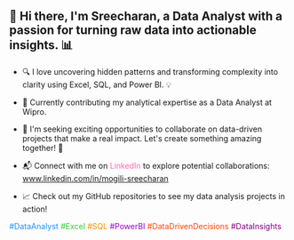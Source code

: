 ## 👋 Hi there, I'm Sreecharan, a Data Analyst with a passion for turning raw data into actionable insights. 📊

- 🔍 I love uncovering hidden patterns and transforming complexity into clarity using Excel, SQL, and Power BI. 💡

- 🏢 Currently contributing my analytical expertise as a Data Analyst at Wipro.

- 💼 I'm seeking exciting opportunities to collaborate on data-driven projects that make a real impact. Let's create something amazing together! 🚀

- 📬 Connect with me on <span style="color:#ff69b4;">LinkedIn</span> to explore potential collaborations: www.linkedin.com/in/mogili-sreecharan



- 📈 Check out my GitHub repositories to see my data analysis projects in action!

<span style="color:#1e90ff;">#DataAnalyst</span> <span style="color:#32cd32;">#Excel</span> <span style="color:#ff8c00;">#SQL</span> <span style="color:#9400d3;">#PowerBI</span> <span style="color:#ff4500;">#DataDrivenDecisions</span> <span style="color:#800080;">#DataInsights</span>






